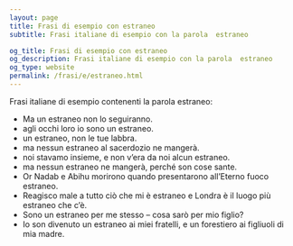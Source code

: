 ```yaml
---
layout: page
title: Frasi di esempio con estraneo 
subtitle: Frasi italiane di esempio con la parola  estraneo

og_title: Frasi di esempio con estraneo 
og_description: Frasi italiane di esempio con la parola  estraneo
og_type: website
permalink: /frasi/e/estraneo.html
---
```


Frasi italiane di esempio contenenti la parola estraneo:


- Ma un estraneo non lo seguiranno.
- agli occhi loro io sono un estraneo.
- un estraneo, non le tue labbra.
- ma nessun estraneo al sacerdozio ne mangerà.
- noi stavamo insieme, e non v’era da noi alcun estraneo.
- ma nessun estraneo ne mangerà, perché son cose sante.
- Or Nadab e Abihu morirono quando presentarono all’Eterno fuoco estraneo.
- Reagisco male a tutto ciò che mi è estraneo e Londra è il luogo più estraneo che c’è.
- Sono un estraneo per me stesso – cosa sarò per mio figlio?
- Io son divenuto un estraneo ai miei fratelli, e un forestiero ai figliuoli di mia madre.
